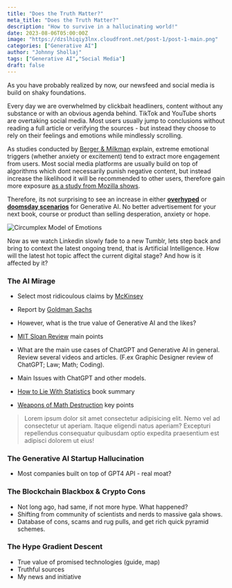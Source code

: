 ```yaml
---
title: "Does the Truth Matter?"
meta_title: "Does the Truth Matter?"
description: "How to survive in a hallucinating world!"
date: 2023-08-06T05:00:00Z
image: "https://dzslhiqiy3lnx.cloudfront.net/post-1/post-1-main.png"
categories: ["Generative AI"]
author: "Johnny Shollaj"
tags: ["Generative AI","Social Media"]
draft: false
---
```


As you have probably realized by now, our newsfeed and social media is build on shaky foundations. 

Every day we are  overwhelmed by clickbait headliners, content without any substance or with an obvious agenda behind.
TikTok and YouTube shorts are overtaking social media. Most users usually jump to conclusions without reading a full
article or verifying the sources  - but instead they choose to rely on their feelings and emotions while mindlessly scrolling.

As studies conducted by [Berger & Milkman](https://consumerresearcher.com/jonah-berger-contagious) explain, extreme emotional triggers (whether anxiety or excitement) tend to extract more engagement from users. Most social media platforms are usually build on top of algorithms which dont necessarily punish negative content, but instead increase the likelihood it will be recommended to other users, therefore gain more exposure [as a study from Mozilla shows](https://foundation.mozilla.org/en/youtube/user-controls/).

Therefore, its not surprising to see an increase in either [**overhyped**](https://www.youtube.com/watch?v=RzkD_rTEBYs) or [**doomsday scenarios**](https://www.youtube.com/watch?v=jW2ihBRzLxc&t=172s) for Generative AI. No better advertisement for your next book, course or product than selling desperation, anxiety or hope.

![Circumplex Model of Emotions](https://dzslhiqiy3lnx.cloudfront.net/post-1/post-1-emotions-marketing-v1.png)

Now as we watch Linkedin slowly fade to a new Tumblr, lets step back and bring to context the latest ongoing trend,
that is Artificial Intelligence. How will the latest hot topic affect the current digital stage? And how is it affected
by it?

### The AI Mirage

- Select most ridicoulous claims by [McKinsey](https://www.mckinsey.com/capabilities/mckinsey-digital/our-insights/the-economic-potential-of-generative-ai-the-next-productivity-frontier#introduction)
- Report by [Goldman Sachs](https://www.goldmansachs.com/intelligence/pages/generative-ai-could-raise-global-gdp-by-7-percent.html)
- However, what is the true value of Generative AI and the likes?
- [MIT Sloan Review](https://sloanreview.mit.edu/article/dont-get-distracted-by-the-hype-around-generative-ai/) main points
- What are the main use cases of ChatGPT and Generative AI in general. Review several videos and articles. (F.ex 
Graphic Designer review of ChatGPT; Law; Math; Coding).
- Main Issues with ChatGPT and other models.
- [How to Lie With Statistics](https://libgen.is/book/index.php?md5=BA9B2ACF3ECD3CD12E0FA59372F7DFFB) book summary

- [Weapons of Math Destruction](https://libgen.is/book/index.php?md5=202AA265DE557E20820C62A6342AF0E1) key points


> Lorem ipsum dolor sit amet consectetur adipisicing elit. Nemo vel ad consectetur ut aperiam. Itaque eligendi natus aperiam? Excepturi repellendus consequatur quibusdam optio expedita praesentium est adipisci dolorem ut eius!


### The Generative AI Startup Hallucination

- Most companies built on top of GPT4 API - real moat?

### The Blockchain Blackbox & Crypto Cons

- Not long ago, had same, if not more hype. What happened?
- Shifting from community of scientists and nerds to massive gala shows.
- Database of cons, scams and rug pulls, and get rich quick pyramid schemes.

### The Hype Gradient Descent

- True value of promised technologies (guide, map)
- Truthful sources
- My news and initiative

